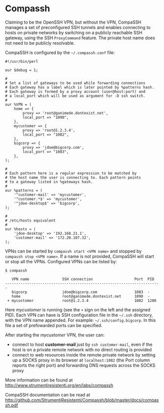 # Compassh

Claiming to be the OpenSSH VPN, but without the VPN, CompaSSH manages a set of preconfigured SSH tunnels and enables connecting to hosts on private networks by switching on a publicly reachable SSH gateway, using the SSH `ProxyCommand` feature. The private host name does not need to be publicly resolvable.

CompaSSH is configured by the `~/.compassh.conf` file:

    #!/usr/bin/perl

    our $debug = 1;

    #
    # Set a list of gateways to be used while forwarding connections
    # Each gateway has a label which is later pointed by %patterns hash.
    # Each gateway is formed by a proxy account (user@host:port) and
    # a local_port which will be used as argument for -D ssh switch.
    #
    our %VPN = (
        home => {
            proxy => 'root@ganimede.dontexist.net',
            local_port => "1090",
        },
        mycustomer => {
            proxy => 'root@1.2.3.4',
            local_port => "1082",
        },
        bigcorp => {
            proxy => 'jdoe@bigcorp.com',
            local_port => "1083",
        },
    );

    #
    # Each pattern here is a regular expression to be matched by
    # the host name the user is connecting to. Each pattern points
    # to a gateway listed in %gateways hash.
    #
    our %patterns = (
        '^customer-mail' => 'mycustomer',
        '^customer.*$' => 'mycustomer',
        '^jdoe-desktop$' => 'bigcorp',
    );

    #
    # /etc/hosts equivalent
    #
    our %hosts = (
        'jdoe-desktop' => '192.168.21.1',
        'customer-mail' => '172.20.107.32',
    );

VPNs can be started by `compassh start <VPN name>` and stopped by `compassh stop <VPN name>`. If a name is not provided, CompaSSH will start or stop all the VPNs. Configured VPNs can be listed by:

    $ compassh 
    
       VPN name               SSH connection                   Port  PID
    -----------------------------------------------------------------------
       bigcorp                jdoe@bigcorp.com                 1083  -
       home                   root@ganimede.dontexist.net      1090  -
     + mycustomer             root@1.2.3.4                     1082  1280 

Here *mycustomer* is running (see the `+` sign on the left and the assigned PID). Each VPN can have is SSH configuration file in the `~/.ssh` directory, with the VPN name appended. For example: `~/.ssh/config.bigcorp`. In this file a set of prefowarded ports can be specified.

After starting the *mycustomer* VPN, the user can:

 * connect to host **customer-mail** just by `ssh customer-mail`, even if the host is on a private remote network with no direct routing is provided
 * connect to web resources inside the remote private network by setting up a SOCKS proxy in its browser at `localhost:1082` (the Port column reports the right port) and forwarding DNS requests across the SOCKS proxy

More information can be found at http://www.strumentiresistenti.org/en/labs/compassh

CompaSSH documentation can be read at http://github.com/StrumentiResistenti/Compassh/blob/master/docs/compassh.pdf
